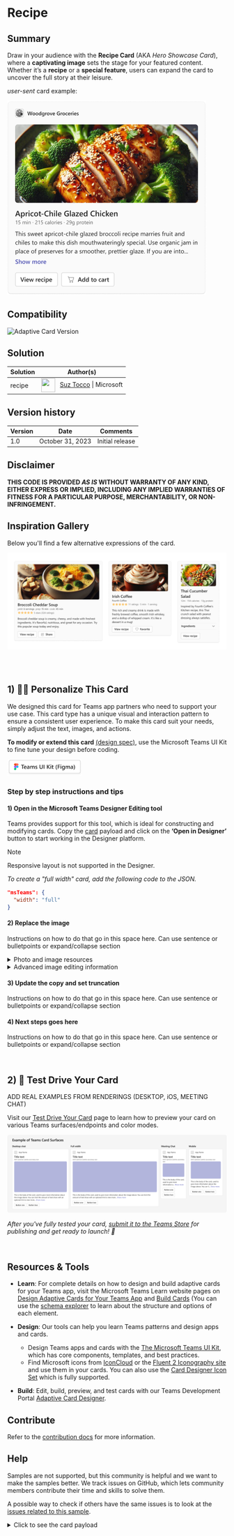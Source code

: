 # Recipe


## Summary

Draw in your audience with the <b>Recipe Card</b> (AKA _Hero Showcase Card_), where a <b>captivating image</b> sets the stage for your featured content. Whether it’s a <b>recipe</b> or a <b>special feature</b>, users can expand the card to uncover the full story at their leisure.

_user-sent_ card example:

![picture of the extension in action](assets/recipeCard.png)

## Compatibility

![Adaptive Card Version](https://img.shields.io/badge/Adaptive%20Card%20Version-xx-green.svg)

## Solution

Solution|Author(s)
--------|---------
recipe | <a href="https://github.com/SuzanneTocco"><img align="center" width="32" height="32" src="https://wsrv.nl/?url=https://avatars.githubusercontent.com/u/149005128?v=4&w=36&h=36&fit=cover&mask=circle"></a> &nbsp; [Suz Tocco](https://github.com/SuzanneTocco) \| Microsoft  

## Version history

Version|Date|Comments
-------|----|--------
1.0| October 31, 2023 | Initial release

## Disclaimer

**THIS CODE IS PROVIDED *AS IS* WITHOUT WARRANTY OF ANY KIND, EITHER EXPRESS OR IMPLIED, INCLUDING ANY IMPLIED WARRANTIES OF FITNESS FOR A PARTICULAR PURPOSE, MERCHANTABILITY, OR NON-INFRINGEMENT.**

## Inspiration Gallery

Below you'll find a few alternative expressions of the card.

![picture of alterations](assets/inspiration.png)

<br><br>

## 1) 👩‍🎨 Personalize This Card

We designed this card for Teams app partners who need to support your use case. This card type has a unique visual and interaction pattern to ensure a consistent user experience. To make this card suit your needs, simply adjust the text, images, and actions.

**To modify or extend this card** <a href="assets/design_spec.png">(design spec)</a>, use the Microsoft Teams UI Kit to fine tune your design before coding.<br />

<a href="https://www.figma.com/community/file/916836509871353159">
<img src="../../assets/teams_ui_kit_button.png" width="172" alt="Get the Microsoft Teams UI Kit" />
</a>

### Step by step instructions and tips

#### 1) Open in the Microsoft Teams Designer Editing tool

Teams provides support for this tool, which is ideal for constructing and modifying cards. Copy the [card](card.json) payload and click on the <b>‘Open in Designer’</b> button to start working in the Designer platform.

> [!NOTE]
> Responsive layout is not supported in the Designer.

*To create a "full width" card, add the following code to the JSON.* <br>

```json
"msTeams": {
  "width": "full"
}
```
  
#### 2) Replace the image

 Instructions on how to do that go in this space here. Can use sentence or bulletpoints or expand/collapse section

<!--- dropdown --->

<details closed>
<summary>
 Photo and image resources
</summary> <br />

<p>One- Instructions go here about free images</p>
</details>

<!--- dropdown --->

<details closed>
<summary>
 Advanced image editing information
</summary> <br />

<p>One- Instructions go here</p>

</details>  

#### 3) Update the copy and set truncation

 Instructions on how to do that go in this space here. Can use sentence or bulletpoints or expand/collapse section

#### 4) Next steps goes here

 Instructions on how to do that go in this space here. Can use sentence or bulletpoints or expand/collapse section

<p>&nbsp;</p>

## 2) 🚗 Test Drive Your Card

ADD REAL EXAMPLES FROM RENDERINGS (DESKTOP, iOS, MEETING CHAT)

Visit our <a href="/TESTDRIVEYOURCARD.md">Test Drive Your Card</a> page to learn how to preview your card on various Teams surfaces/endpoints and color modes.

![picture of size examples](/assets/endpoint_size_example.png)

*After you've fully tested your card, <a href="https://learn.microsoft.com/en-us/microsoftteams/platform/concepts/deploy-and-publish/appsource/prepare/submission-checklist?tabs=desktop#compile-testing-instructions">submit it to the Teams Store</a> for publishing and get ready to launch! 🚀*

<p>&nbsp;</p>

## Resources & Tools ##

- **Learn**: For complete details on how to design and build adaptive cards for your Teams app, visit the Microsoft Teams Learn website pages on  [Design Adaptive Cards for Your Teams App](https://learn.microsoft.com/en-us/microsoftteams/platform/task-modules-and-cards/cards/design-effective-cards?tabs=design) and [Build Cards](https://learn.microsoft.com/en-us/microsoftteams/platform/task-modules-and-cards/what-are-cards) (You can use the [schema explorer](https://adaptivecards.io/explorer/) to learn about the structure and options of each element.

- **Design**: Our tools can help you learn Teams patterns and design apps and cards.

  - Design Teams apps and cards with the [The Microsoft Teams UI Kit](https://www.figma.com/community/file/916836509871353159), which has core components, templates, and best practices.
  - Find Microsoft icons from [IconCloud](https://iconcloud.design/browse/Fluent%20System%20Library/Fluent%20Regular) or the [Fluent 2 Iconography site](https://fluent2.microsoft.design/iconography) and use them in your cards. You can also use the [Card Designer Icon Set](https://learn.microsoft.com/en-us/sharepoint/dev/spfx/viva/get-started/fluent-icons-limitations#card-designer-icons-set) which is fully supported.

- **Build**: Edit, build, preview, and test cards with our Teams Development Portal [Adaptive Card Designer](https://dev.teams.microsoft.com/cards).

</p>

## Contribute ##

Refer to the [contribution docs](/CONTRIBUTE.md) for more information.  

## Help

Samples are not supported, but this community is helpful and we want to make the samples better. We track issues on GitHub, which lets community members contribute their time and skills to solve them.

A possible way to check if others have the same issues is to look at the [issues related to this sample](https://github.com/OfficeDev/Microsoft-Teams-Card-Samples/issues).

<details closed>
<summary>
Click to see the card payload
</summary>

```json
{
  "type": "AdaptiveCard",
  "speak": "Apricot-chile glazed chicken recipe",
  "$schema": "http://adaptivecards.io/schemas/adaptive-card.json",
  "version": "1.5",
  "body": [
    {
      "type": "Image",
      "altText": "Image of Apricot-Chile Glazed Chicken",
      "size": "Stretch",
      "url": "https://onedrive.live.com/embed?resid=EBE108865B49234E%21142072&authkey=%21AIH0yXnxgH5RoCY&width=840&height=360"
    },
    {
      "type": "TextBlock",
      "text": "Apricot-Chile Glazed Chicken",
      "wrap": true,
      "size": "Large",
      "weight": "Bolder",
      "color": "Default"
    },
    {
      "type": "TextBlock",
      "text": "15 min · 215 calories · 29g protein",
      "wrap": true,
      "spacing": "None",
      "fontType": "Default",
      "size": "Small",
      "weight": "Default",
      "isSubtle": true,
      "color": "Default"
    },
    {
      "type": "TextBlock",
      "id": "truncatedText",
      "text": "This sweet apricot-chile glazed broccoli recipe marries fruit and chiles to make this dish mouthwateringly special. Use organic jam in place of preserves for a smoother, prettier glaze if you are into spicy food, then this will be right up your alley.\n\nThe recipe calls for 1/4 cup of the chili sauce which gives the chicken quite a bite on the palate. But for all you heat lovers, it's definitely a good feel.",
      "wrap": true,
      "maxLines": 3
    },
    {
      "type": "TextBlock",
      "id": "fullText1",
      "text": "This sweet apricot-chile glazed broccoli recipe marries fruit and chiles to make this dish mouthwateringly special. Use organic jam in place of preserves for a smoother, prettier glaze if you are into spicy food, then this will be right up your alley.",
      "wrap": true,
      "isVisible": false
    },
    {
      "type": "TextBlock",
      "id": "fullText2",
      "text": "The recipe calls for 1/4 cup of the chili sauce which gives the chicken quite a bite on the palate. But for all you heat lovers, it's definitely a good feel.",
      "wrap": true,
      "isVisible": false
    },
    {
      "type": "RichTextBlock",
      "id": "showMore",
      "targetWidth": "atLeast:narrow",
      "inlines": [
        {
          "type": "TextRun",
          "text": "Show more",
          "selectAction": {
            "type": "Action.ToggleVisibility",
            "targetElements": [
              "truncatedText",
              "fullText1",
              "fullText2",
              "showMore",
              "showLess"
            ]
          }
        }
      ]
    },
    {
      "type": "RichTextBlock",
      "id": "showLess",
      "targetWidth": "atLeast:narrow",
      "inlines": [
        {
          "type": "TextRun",
          "text": "Show less",
          "selectAction": {
            "type": "Action.ToggleVisibility",
            "targetElements": [
              "truncatedText",
              "fullText1",
              "fullText2",
              "showMore",
              "showLess"
            ]
          }
        }
      ],
      "isVisible": false
    },
    {
      "type": "ActionSet",
      "targetWidth": "atLeast:narrow",
      "actions": [
        {
          "type": "Action.OpenUrl",
          "title": "View recipe",
          "url": "https://www.tasteofhome.com/recipes/spicy-apricot-glazed-chicken/"
        },
        {
          "type": "Action.Submit",
          "title": "Add to cart",
          "iconUrl": "https://raw.githubusercontent.com/suzto/StarterCards/main/samples/recipe/assets/cart_icon.png"
        }
      ],
      "spacing": "Medium"
    },
    {
      "type": "ActionSet",
      "targetWidth": "veryNarrow",
      "actions": [
        {
          "type": "Action.OpenUrl",
          "title": "View recipe",
          "url": "https://www.tasteofhome.com/recipes/spicy-apricot-glazed-chicken/"
        },
        {
          "type": "Action.Submit",
          "iconUrl": "https://raw.githubusercontent.com/suzto/StarterCards/main/samples/recipe/assets/cart_icon.png"
        }
      ],
      "spacing": "Medium"
    }
  ]
}
```

</details>
